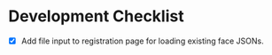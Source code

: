 # Development Checklist

- [x] Add file input to registration page for loading existing face JSONs.
